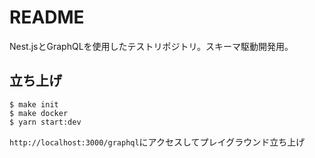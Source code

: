 # README

Nest.jsとGraphQLを使用したテストリポジトリ。スキーマ駆動開発用。

## 立ち上げ
```
$ make init
$ make docker
$ yarn start:dev
```

`http://localhost:3000/graphql`にアクセスしてプレイグラウンド立ち上げ

